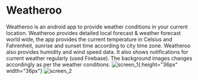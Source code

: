 # Weatheroo
Weatheroo is an android app to provide weather conditions in your current location. Weatheroo provides detailed local forecast &amp; weather forecast world wide, the app provides the current temperature in Celsius and Fahrenheit, sunrise and sunset time according to city time zone. Weatheroo also provides humidity and wind speed data. It also shows notifications for current weather regularly (used Firebase). The background images changes accordingly as per the weather conditions.
![screen_1](https://user-images.githubusercontent.com/77667522/125902116-beca56d4-07cb-4926-bf42-85decc04794d.png){:height="36px" width="36px"}
![screen_2](https://user-images.githubusercontent.com/77667522/125902242-0a85f0ce-b974-43a4-87f5-41ee263bf58f.png)

